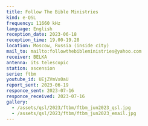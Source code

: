 ```yaml
---
title: Follow The Bible Ministries
kind: e-QSL
frequency: 11660 kHz
language: English
reception_date: 2023-06-18
reception_time: 19.00-19.28
location: Moscow, Russia (inside city)
mail_to: mailto:followthebibleministries@yahoo.com
receiver: BELKA
antenna: its telescopic
station: ascension
serie: ftbm
youtube_id: UEjZVmVx0aU
report_sent: 2023-06-19
responce_sent: 2023-07-16
responce_received: 2023-07-16
gallery:
  - /assets/qsl/2023/ftbm/ftbm_jun2023_qsl.jpg
  - /assets/qsl/2023/ftbm/ftbm_jun2023_email.jpg
---
```

